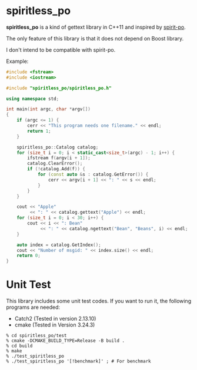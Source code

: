 # spiritless_po

**spiritless_po** is a kind of gettext library in C++11 and inspired by [spirit-po](https://github.com/cbeck88/spirit-po).

The only feature of this library is that it does not depend on Boost library.

I don't intend to be compatible with spirit-po.

Example:
```c++
#include <fstream>
#include <iostream>

#include "spiritless_po/spiritless_po.h"

using namespace std;

int main(int argc, char *argv[])
{
    if (argc <= 1) {
        cerr << "This program needs one filename." << endl;
        return 1;
    }

    spiritless_po::Catalog catalog;
    for (size_t i = 0; i < static_cast<size_t>(argc) - 1; i++) {
        ifstream f(argv[i + 1]);
        catalog.ClearError();
        if (!catalog.Add(f)) {
            for (const auto &s : catalog.GetError()) {
                cerr << argv[i + 1] << ": " << s << endl;
            }
        }
    }

    cout << "Apple"
         << ": " << catalog.gettext("Apple") << endl;
    for (size_t i = 0; i < 30; i++) {
        cout << i << ": Bean"
             << ": " << catalog.ngettext("Bean", "Beans", i) << endl;
    }

    auto index = catalog.GetIndex();
    cout << "Number of msgid: " << index.size() << endl;
    return 0;
}
```

# Unit Test
This library includes some unit test codes. If you want to run it, the following programs are needed:

- Catch2 (Tested in version 2.13.10)
- cmake  (Tested in Version 3.24.3)

```
% cd spiritless_po/test
% cmake -DCMAKE_BUILD_TYPE=Release -B build .
% cd build
% make
% ./test_spiritless_po
% ./test_spiritless_po '[!benchmark]' ; # For benchmark
```
